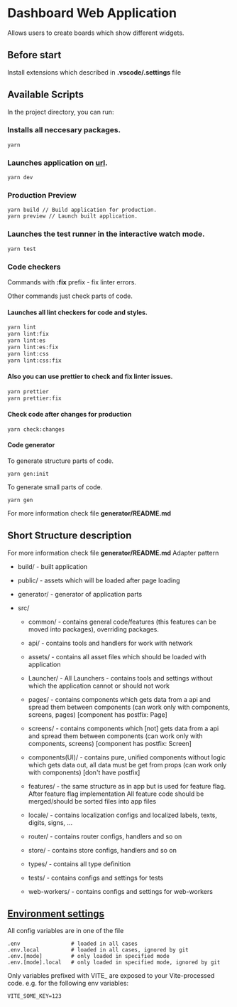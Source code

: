 # Dashboard Web Application

Allows users to create boards which show different widgets.

## Before start

Install extensions which described in __.vscode/.settings__ file

## Available Scripts

In the project directory, you can run:

### Installs all neccesary packages.

```
yarn
```

### Launches application on [url](http://localhost:5173/).

```
yarn dev
```

### Production Preview

```
yarn build // Build application for production.
yarn preview // Launch built application.
```

### Launches the test runner in the interactive watch mode.
```
yarn test
```


### Code checkers

Commands with __:fix__ prefix - fix linter errors.

Other commands just check parts of code.

#### Launches all lint checkers for code and styles.

```sh
yarn lint
yarn lint:fix
yarn lint:es
yarn lint:es:fix
yarn lint:css
yarn lint:css:fix
```


#### Also you can use prettier to check and fix linter issues.

```sh
yarn prettier
yarn prettier:fix
```

#### Check code after changes for production

```
yarn check:changes
```

#### Code generator

To generate structure parts of code.

```
yarn gen:init
```

To generate small parts of code.

```
yarn gen
```

For more information check file __generator/README.md__

## Short Structure description

For more information check file __generator/README.md__
Adapter pattern
- build/ - built application

- public/ - assets which will be loaded after page loading

- generator/ - generator of application parts
	
- src/
	- common/ - contains general code/features (this features can be moved into packages), overriding packages.

	- api/ - contains tools and handlers for work with network

	- assets/ - contains all asset files which should be loaded with application

	- Launcher/ - All Launchers  - contains tools and settings without which the application cannot or should not work

	- pages/ - contains components which gets data from a api and spread them between components (can work only with components, screens, pages) [component has postfix: Page]
	- screens/ - contains components which [not] gets data from a api and spread them between components (can work only with components, screens) [component has postfix: Screen]
	- components(UI)/ - contains pure, unified components without logic which gets data out, all data must be get from props (can work only with components) [don't have postfix]

	- features/ - the same structure as in app but is used for feature flag. After feature flag implementation All feature code should be merged/should be sorted files into app files 

	- locale/ - contains localization configs and localized labels, texts, digits, signs, ...

	- router/ - contains router configs, handlers and so on

	- store/ - contains store configs, handlers and so on
	
	- types/ - contains all type definition

	- tests/ - contains configs and settings for tests

	- web-workers/ - contains configs and settings for web-workers

## [Environment settings](https://vitejs.dev/guide/env-and-mode.html)

All config variables are in one of the file

```
.env                # loaded in all cases
.env.local          # loaded in all cases, ignored by git
.env.[mode]         # only loaded in specified mode
.env.[mode].local   # only loaded in specified mode, ignored by git
```

Only variables prefixed with VITE_ are exposed to your Vite-processed code. e.g. for the following env variables:
```
VITE_SOME_KEY=123
```
